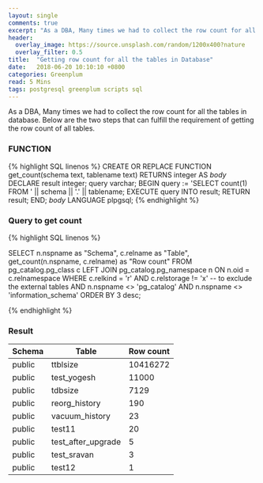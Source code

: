 ```yaml
---
layout: single
comments: true
excerpt: "As a DBA, Many times we had to collect the row count for all the tables in database. Here are two steps that can fulfill the requirement of getting the row count of all tables."
header:
  overlay_image: https://source.unsplash.com/random/1200x400?nature
  overlay_filter: 0.5
title:  "Getting row count for all the tables in Database"
date:   2018-06-20 10:10:10 +0800
categories: Greenplum
read: 5 Mins
tags: postgresql greenplum scripts sql
---
```


As a DBA, Many times we had to collect the row count for all the tables in database. Below are the two steps that can fulfill the requirement of getting the row count of all tables.

### FUNCTION
{% highlight SQL linenos %}
CREATE OR REPLACE FUNCTION 
get_count(schema text, tablename text) RETURNS integer
AS
$body$
DECLARE
  result integer;
  query varchar;
BEGIN
  query := 'SELECT count(1) FROM ' || schema || '.' || tablename;
  EXECUTE query INTO result;
  RETURN result;
END;
$body$
LANGUAGE plpgsql;
{% endhighlight %}

### Query to get count

{% highlight SQL linenos %}

SELECT
     n.nspname as "Schema",
     c.relname as "Table",
     get_count(n.nspname, c.relname) as "Row count"
FROM pg_catalog.pg_class c
     LEFT JOIN pg_catalog.pg_namespace n ON n.oid = c.relnamespace
WHERE c.relkind = 'r'
AND c.relstorage != 'x' -- to exclude the external tables
AND n.nspname <> 'pg_catalog'
AND n.nspname <> 'information_schema'
ORDER BY 3 desc;

{% endhighlight %}

### Result

Schema |               Table               | Row count
-------|-----------------------------------|-----------
public | ttblsize                          |   10416272
public | test_yogesh                       |      11000
public | tdbsize                           |       7129
public | reorg_history                     |        190
public | vacuum_history                    |         23
public | test11                            |         20
public | test_after_upgrade                |          5
public | test_sravan                       |          3
public | test12                            |          1



